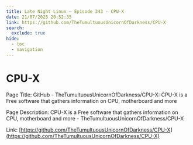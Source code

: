 ```yaml
---
title: Late Night Linux – Episode 343 - CPU-X
date: 21/07/2025 20:52:35
link: https://github.com/TheTumultuousUnicornOfDarkness/CPU-X
search:
  exclude: true
hide:
  - toc
  - navigation
---
```


# CPU-X

Page Title: GitHub - TheTumultuousUnicornOfDarkness/CPU-X: CPU-X is a Free software that gathers information on CPU, motherboard and more

Page Description: CPU-X is a Free software that gathers information on CPU, motherboard and more - TheTumultuousUnicornOfDarkness/CPU-X 

Link: [https://github.com/TheTumultuousUnicornOfDarkness/CPU-X](https://github.com/TheTumultuousUnicornOfDarkness/CPU-X)